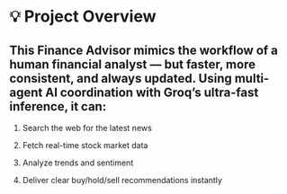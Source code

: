 # 💡 Project Overview
## This Finance Advisor mimics the workflow of a human financial analyst — but faster, more consistent, and always updated. Using multi-agent AI coordination with Groq’s ultra-fast inference, it can:

1) Search the web for the latest news

2) Fetch real-time stock market data

3) Analyze trends and sentiment

4) Deliver clear buy/hold/sell recommendations instantly

